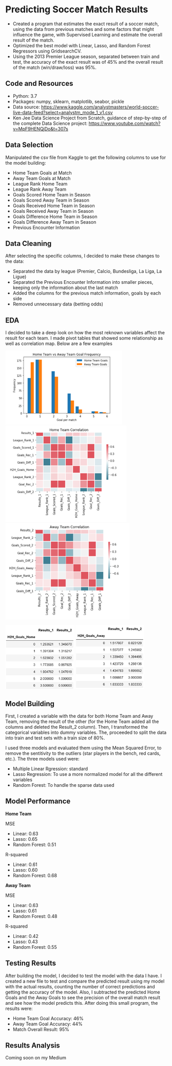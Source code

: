 # Predicting Soccer Match Results
- Created a program that estimates the exact result of a soccer match, using the data from previous matches and some factors that might influence the game, with Supervised Learning and estimate the overall result of the match. 
- Optimized the best model with Linear, Lasso, and Random Forest Regressors using GridsearchCV. 
- Using the 2013 Premier League season, separated between train and test, the accuracy of the exact result was of 45% and the overall result of the match (win/draw/loss) was 95%.

Code and Resources
-
- Python: 3.7
- Packages: numpy, sklearn, matplotlib, seabor, pickle
- Data source: https://www.kaggle.com/analystmasters/world-soccer-live-data-feed?select=analystm_mode_1_v1.csv
- Ken Jee Data Science Project from Scratch, guidance of step-by-step of the complete Data Science project: https://www.youtube.com/watch?v=MpF9HENQjDo&t=307s

Data Selection
-
Manipulated the csv file from Kaggle to get the following columns to use for the model building:
- Home Team Goals at Match
- Away Team Goals at Match
- League Rank Home Team
- League Rank Away Team
- Goals Scored Home Team in Season
- Goals Scored Away Team in Season
- Goals Received Home Team in Season
- Goals Received Away Team in Season
- Goals Difference Home Team in Season
- Goals Difference Away Team in Season
- Previous Encounter Information

Data Cleaning
- 
After selecting the specific columns, I decided to make these changes to the data:
- Separated the data by league (Premier, Calcio, Bundesliga, La Liga, La Ligue)
- Separated the Previous Encounter Information into smaller pieces, keeping only the information about the last match
- Added the columns for the previous match information, goals by each side 
- Removed unnecessary data (betting odds)

EDA
-
I decided to take a deep look on how the most reknown variables affect the result for each team. I made pivot tables that showed some relationship as well as correlation map. Below are a few examples

<img src='images/goals_freq_per_team.PNG' height=230>
<img src='images/corr_home.PNG' height=300> <img src='images/corr_away.PNG' height=300>

<img src='images/h2h_home.PNG' height=200> <img src='images/h2h_away_pivot.PNG' height=200>

Model Building
-
First, I created a variable with the data for both Home Team and Away Team, removing the result of the other (for the Home Team added all the columns and deleted the Result_2 column). Then, I transformed the categorical variables into dummy variables. The, proceeded to split the data into train and test sets with a train size of 80%.

I used three models and evaluated them using the Mean Squared Error, to remove the sentitivity to the outliers (star players in the bench, red cards, etc.). The three models used were:
- Multiple Linear Rgression: standard
- Lasso Regression: To use a more normalized model for all the different variables
- Random Forest: To handle the sparse data used

Model Performance
-
**Home Team**

MSE
- Linear: 0.63
- Lasso: 0.65
- Random Forest: 0.51

R-squared
- Linear: 0.61
- Lasso: 0.60
- Random Forest: 0.68

**Away Team**

MSE
- Linear: 0.63
- Lasso: 0.61
- Random Forest: 0.48

R-squared
- Linear: 0.42
- Lasso: 0.43
- Random Forest: 0.55

Testing Results
-
After building the model, I decided to test the model with the data I have. I created a new file to test and compare the predicted result using my model with the actual results, counting the number of correct predictions and getting the accuracy of the model. Also, I subtracted the predicted Home Goals and the Away Goals to see the precision of the overall match result and see how the model predicts this. After doing this small program, the results were:
- Home Team Goal Accuracy: 46%
- Away Team Goal Accuracy: 44%
- Match Overall Result: 95%

Results Analysis
-
Coming soon on my Medium
